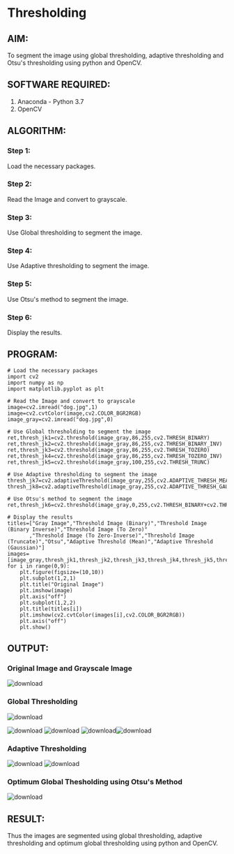 # Thresholding
## AIM:
To segment the image using global thresholding, adaptive thresholding and Otsu's thresholding using python and OpenCV.

## SOFTWARE REQUIRED:
1. Anaconda - Python 3.7
2. OpenCV

## ALGORITHM:

### Step 1:
Load the necessary packages.

### Step 2:
Read the Image and convert to grayscale.

### Step 3:
Use Global thresholding to segment the image.

### Step 4:
Use Adaptive thresholding to segment the image.

### Step 5:
Use Otsu's method to segment the image.

### Step 6:
Display the results.

## PROGRAM:
```
# Load the necessary packages
import cv2
import numpy as np
import matplotlib.pyplot as plt

# Read the Image and convert to grayscale
image=cv2.imread("dog.jpg",1)
image=cv2.cvtColor(image,cv2.COLOR_BGR2RGB)
image_gray=cv2.imread("dog.jpg",0)

# Use Global thresholding to segment the image
ret,thresh_jk1=cv2.threshold(image_gray,86,255,cv2.THRESH_BINARY)
ret,thresh_jk2=cv2.threshold(image_gray,86,255,cv2.THRESH_BINARY_INV)
ret,thresh_jk3=cv2.threshold(image_gray,86,255,cv2.THRESH_TOZERO)
ret,thresh_jk4=cv2.threshold(image_gray,86,255,cv2.THRESH_TOZERO_INV)
ret,thresh_jk5=cv2.threshold(image_gray,100,255,cv2.THRESH_TRUNC)

# Use Adaptive thresholding to segment the image
thresh_jk7=cv2.adaptiveThreshold(image_gray,255,cv2.ADAPTIVE_THRESH_MEAN_C,cv2.THRESH_BINARY,11,2)
thresh_jk8=cv2.adaptiveThreshold(image_gray,255,cv2.ADAPTIVE_THRESH_GAUSSIAN_C,cv2.THRESH_BINARY,11,2)

# Use Otsu's method to segment the image 
ret,thresh_jk6=cv2.threshold(image_gray,0,255,cv2.THRESH_BINARY+cv2.THRESH_OTSU)

# Display the results
titles=["Gray Image","Threshold Image (Binary)","Threshold Image (Binary Inverse)","Threshold Image (To Zero)"
       ,"Threshold Image (To Zero-Inverse)","Threshold Image (Truncate)","Otsu","Adaptive Threshold (Mean)","Adaptive Threshold (Gaussian)"]
images=[image_gray,thresh_jk1,thresh_jk2,thresh_jk3,thresh_jk4,thresh_jk5,thresh_jk6,thresh_jk7,thresh_jk8]
for i in range(0,9):
    plt.figure(figsize=(10,10))
    plt.subplot(1,2,1)
    plt.title("Original Image")
    plt.imshow(image)
    plt.axis("off")
    plt.subplot(1,2,2)
    plt.title(titles[i])
    plt.imshow(cv2.cvtColor(images[i],cv2.COLOR_BGR2RGB))
    plt.axis("off")
    plt.show()
```
## OUTPUT:

### Original Image and Grayscale Image
![download](https://github.com/jagadeeshreddy561/Thresholding/assets/120623104/2d9df715-a6a8-4ed6-8353-1d609a8a9b8e)




### Global Thresholding

![download](https://github.com/jagadeeshreddy561/Thresholding/assets/120623104/196ca064-652b-47aa-a3f8-c831ad46c4e1)

![download](https://github.com/jagadeeshreddy561/Thresholding/assets/120623104/3a328d11-d8e7-451a-b9b6-4db37bb1c6c9)
![download](https://github.com/jagadeeshreddy561/Thresholding/assets/120623104/59209f28-2186-4ebf-b358-9dcc6b02da1f)
![download](https://github.com/jagadeeshreddy561/Thresholding/assets/120623104/2bdcc5c2-7042-456f-92cc-c42b44b38474)![download](https://github.com/jagadeeshreddy561/Thresholding/assets/120623104/c838bcfa-40d1-4170-baf5-67e6a04df07c)



### Adaptive Thresholding

![download](https://github.com/jagadeeshreddy561/Thresholding/assets/120623104/7354ae13-347a-4098-9ac2-8ed2031e866d)
![download](https://github.com/jagadeeshreddy561/Thresholding/assets/120623104/602dd8ab-d7c1-41c5-90f8-b4f833e3c7bb)



### Optimum Global Thesholding using Otsu's Method

![download](https://github.com/jagadeeshreddy561/Thresholding/assets/120623104/e6a5712b-fc8c-416d-a6d9-d1d966172397)

## RESULT:
Thus the images are segmented using global thresholding, adaptive thresholding and optimum global thresholding using python and OpenCV.
